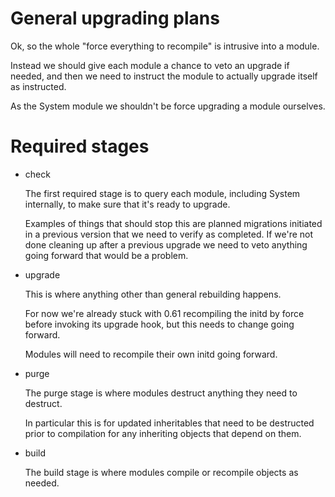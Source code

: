 # General upgrading plans

Ok, so the whole "force everything to recompile" is intrusive into a
module.

Instead we should give each module a chance to veto an upgrade if needed,
and then we need to instruct the module to actually upgrade itself as
instructed.

As the System module we shouldn't be force upgrading a module ourselves.

# Required stages

* check

  The first required stage is to query each module, including System
  internally, to make sure that it's ready to upgrade.

  Examples of things that should stop this are planned migrations
  initiated in a previous version that we need to verify as completed.
  If we're not done cleaning up after a previous upgrade we need to veto
  anything going forward that would be a problem.

* upgrade

  This is where anything other than general rebuilding happens.

  For now we're already stuck with 0.61 recompiling the initd by force
  before invoking its upgrade hook, but this needs to change going
  forward.

  Modules will need to recompile their own initd going forward.

* purge

  The purge stage is where modules destruct anything they need to destruct.

  In particular this is for updated inheritables that need to be
  destructed prior to compilation for any inheriting objects that depend on them.

* build

  The build stage is where modules compile or recompile objects as needed.
